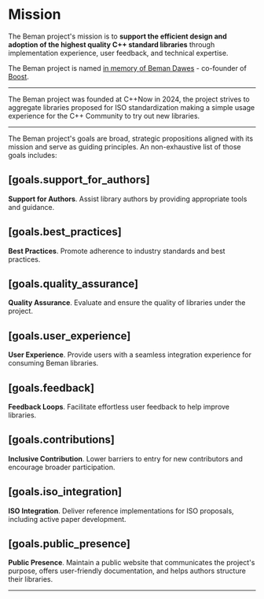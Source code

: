 <!--
SPDX-License-Identifier: Apache-2.0 WITH LLVM-exception
-->

# Mission

The Beman project's mission is to **support the efficient design and adoption of the highest quality C++ standard libraries** through implementation experience, user feedback, and technical expertise.

The Beman project is named [in memory of Beman Dawes](https://bemanproject.org/blog/about-beman) - co-founder of [Boost](https://www.boost.org).

---

The Beman project was founded at C++Now in 2024, the project strives to aggregate libraries proposed for ISO standardization making a simple usage experience for the C++ Community to try out new libraries.

---

The Beman project's goals are broad, strategic propositions aligned with its mission and serve as guiding principles.
An non-exhaustive list of those goals includes:

## **[goals.support_for_authors]**

**Support for Authors**. Assist library authors by providing appropriate tools and guidance.

## **[goals.best_practices]**

**Best Practices**. Promote adherence to industry standards and best practices.

## **[goals.quality_assurance]**

**Quality Assurance**. Evaluate and ensure the quality of libraries under the project.

## **[goals.user_experience]**

**User Experience**. Provide users with a seamless integration experience for consuming Beman libraries.

## **[goals.feedback]**

**Feedback Loops**. Facilitate effortless user feedback to help improve libraries.

## **[goals.contributions]**

**Inclusive Contribution**. Lower barriers to entry for new contributors and encourage broader participation.

## **[goals.iso_integration]**

**ISO Integration**. Deliver reference implementations for ISO proposals, including active paper development.

## **[goals.public_presence]**

**Public Presence**. Maintain a public website that communicates the project's purpose, offers user-friendly documentation, and helps authors structure their libraries.

---
